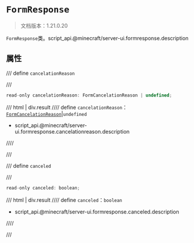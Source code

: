 # `FormResponse`

> 文档版本：1.21.0.20

`FormResponse`类。script_api.@minecraft/server-ui.formresponse.description

## 属性

/// define
`cancelationReason`


///

```js
read-only cancelationReason: FormCancelationReason | undefined;
```

/// html | div.result
//// define
`cancelationReason`：[`FormCancelationReason`](./formcancelationreason.md)|`undefined`

- script_api.@minecraft/server-ui.formresponse.cancelationreason.description


////

///


/// define
`canceled`


///

```js
read-only canceled: boolean;
```

/// html | div.result
//// define
`canceled`：`boolean`

- script_api.@minecraft/server-ui.formresponse.canceled.description


////

///

